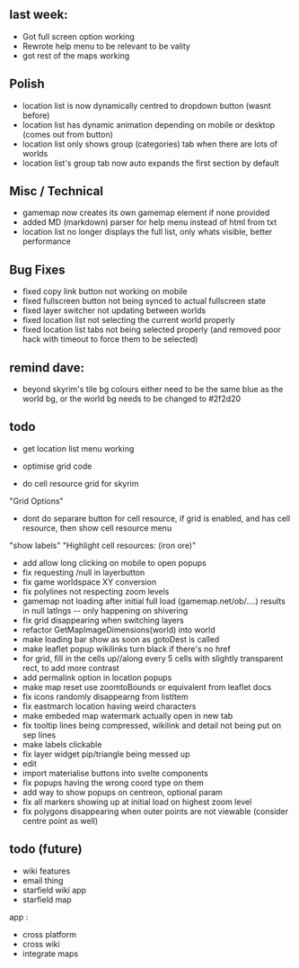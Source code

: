 ## last week:

- Got full screen option working
- Rewrote help menu to be relevant to be vality
- got rest of the maps working

## Polish
- location list is now dynamically centred to dropdown button (wasnt before)
- location list has dynamic animation depending on mobile or desktop (comes out from button)
- location list only shows group (categories) tab when there are lots of worlds
- location list's group tab now auto expands the first section by default

## Misc / Technical
- gamemap now creates its own gamemap element if none provided
- added MD (markdown) parser for help menu instead of html from txt
- location list no longer displays the full list, only whats visible, better performance

## Bug Fixes
- fixed copy link button not working on mobile
- fixed fullscreen button not being synced to actual fullscreen state
- fixed layer switcher not updating between worlds
- fixed location list not selecting the current world properly
- fixed location list tabs not being selected properly (and removed poor hack with timeout to force them to be selected)


## remind dave:

- beyond skyrim's tile bg colours either need to be the same blue as the world bg, or the world bg needs to be changed to #2f2d20



## todo

- get location list menu working

- optimise grid code
- do cell resource grid for skyrim

"Grid Options"
- dont do separare button for cell resource, if grid is enabled, and has cell resource, then show cell resource menu

"show labels"
"Highlight cell resources: (iron ore)"


- add allow long clicking on mobile to open popups
- fix requesting /null in layerbutton
- fix game worldspace XY conversion
- fix polylines not respecting zoom levels
- gamemap not loading after initial full load (gamemap.net/ob/....) results in null latlngs -- only happening on shivering
- fix grid disappearing when switching layers
- refactor GetMapImageDimensions(world) into world
- make loading bar show as soon as gotoDest is called
- make leaflet popup wikilinks turn black if there's no href
- for grid, fill in the cells up//along every 5 cells with slightly transparent rect, to add more contrast
- add permalink option in location popups
- make map reset use zoomtoBounds or equivalent from leaflet docs
- fix icons randomly disappearng from listItem
- fix eastmarch location having weird characters
- make embeded map watermark actually open in new tab
- fix tooltip lines being compressed, wikilink and detail not being put on sep lines
- make labels clickable
- fix layer widget pip/triangle being messed up
- edit
- import materialise buttons into svelte components
- fix popups having the wrong coord type on them
- add way to show popups on centreon, optional param
- fix all markers showing up at initial load on highest zoom level
- fix polygons disappearing when outer points are not viewable (consider centre point as well)

## todo (future)
- wiki features
- email thing
- starfield wiki app
- starfield map

app :
- cross platform
- cross wiki
- integrate maps